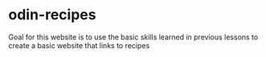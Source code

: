 # odin-recipes
Goal for this website is to use the basic skills learned in previous lessons to create a basic website that links to recipes
